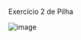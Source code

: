 Exercício 2 de Pilha

![image](https://user-images.githubusercontent.com/99506287/231777988-a92a0a8b-12f8-4414-8e69-9d05ec551530.png)
